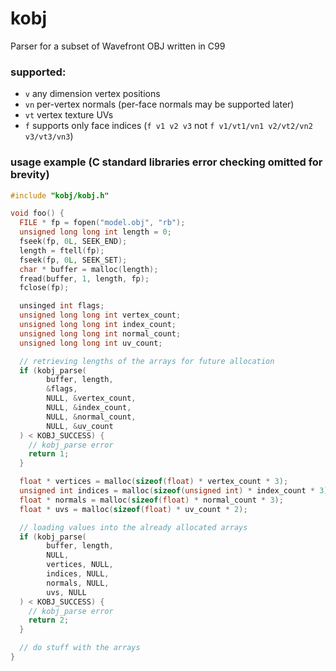 # kobj
Parser for a subset of Wavefront OBJ written in C99

### supported:
- `v` any dimension vertex positions
- `vn` per-vertex normals (per-face normals may be supported later)
- `vt` vertex texture UVs
- `f` supports only face indices (`f v1 v2 v3` not `f v1/vt1/vn1 v2/vt2/vn2 v3/vt3/vn3`)

### usage example (C standard libraries error checking omitted for brevity)
```c
#include "kobj/kobj.h"

void foo() {
  FILE * fp = fopen("model.obj", "rb");
  unsigned long long int length = 0;
  fseek(fp, 0L, SEEK_END);
  length = ftell(fp);
  fseek(fp, 0L, SEEK_SET);
  char * buffer = malloc(length);
  fread(buffer, 1, length, fp);
  fclose(fp);

  unsinged int flags;
  unsigned long long int vertex_count;
  unsigned long long int index_count;
  unsigned long long int normal_count;
  unsigned long long int uv_count;

  // retrieving lengths of the arrays for future allocation
  if (kobj_parse(
        buffer, length,
        &flags,
        NULL, &vertex_count,
        NULL, &index_count,
        NULL, &normal_count,
        NULL, &uv_count
  ) < KOBJ_SUCCESS) {
    // kobj_parse error
    return 1;
  }

  float * vertices = malloc(sizeof(float) * vertex_count * 3);
  unsigned int indices = malloc(sizeof(unsigned int) * index_count * 3);
  float * normals = malloc(sizeof(float) * normal_count * 3);
  float * uvs = malloc(sizeof(float) * uv_count * 2);

  // loading values into the already allocated arrays
  if (kobj_parse(
        buffer, length,
        NULL,
        vertices, NULL,
        indices, NULL,
        normals, NULL,
        uvs, NULL
  ) < KOBJ_SUCCESS) {
    // kobj_parse error
    return 2;
  }

  // do stuff with the arrays
}
```
